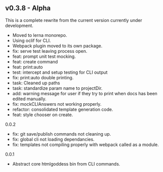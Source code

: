 
## v0.3.8 - Alpha 
This is a complete rewrite from the current version currently under development.
- Moved to lerna monorepo.
- Using oclif for CLI.
- Webpack plugin moved to its own package.
- fix: serve test leaving process open.
- feat: prompt unit test mocking.
- feat: create command
- feat: print:auto
- test: intercept and setup testing for CLI output
- fix: print:auto double printing.
- task: Cleaned up paths
- task: standardize param name to projectDir.
- add: warning message for user if they try to print when docs has been edited manually.
- fix: mockCLIAnswers not working properly.
- refactor: consolidated template generation code.
- feat: style chooser on create.

0.0.2 
- fix: git save/publish commands not cleaning up.
- fix: global cli not loading dependancies.
- fix: templates not compiling properly with webpack called as a module.

0.0.1
- Abstract core htmlgoddess bin from CLI commands.
